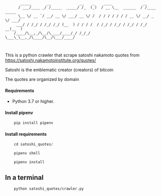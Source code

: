 ```
       _____       __             __    _    ____              __               
      / ___/____ _/ /_____  _____/ /_  (_)  / __ \__  ______  / /____  _____    
      \__ \/ __ `/ __/ __ \/ ___/ __ \/ /  / / / / / / / __ \/ __/ _ \/ ___/    
     ___/ / /_/ / /_/ /_/ (__  ) / / / /  / /_/ / /_/ / /_/ / /_/  __(__  )     
    /____/\__,_/\__/\____/____/_/ /_/_/   \___\_\__,_/\____/\__/\___/____/      
                                                                                
                                                                                 
```


This is a python crawler that scrape satoshi nakamoto quotes from https://satoshi.nakamotoinstitute.org/quotes/   
    
Satoshi is the emblematic creator (creators) of bitcoin
    
The quotes are organized by domain
    

#### Requirements
- Python 3.7 or higher.

#### Install pipenv

```Python
    pip install pipenv
```

#### Install requirements
```Python
    cd satoshi_quotes/
```
```Python
    pipenv shell
```
```Python
    pipenv install
```
## In a terminal
```shell
    python satoshi_quotes/crawler.py
```
